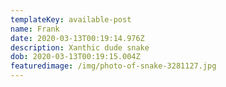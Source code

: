 ```yaml
---
templateKey: available-post
name: Frank
date: 2020-03-13T00:19:14.976Z
description: Xanthic dude snake
dob: 2020-03-13T00:19:15.004Z
featuredimage: /img/photo-of-snake-3281127.jpg
---
```


